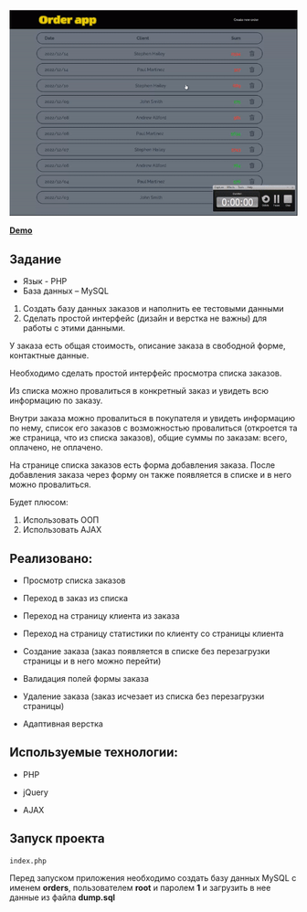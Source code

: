 ![alt text](preview.gif)

**[Demo](http://84.38.180.229/)**

## Задание

- Язык - PHP
- База данных – MySQL

1. Создать базу данных заказов и наполнить ее тестовыми данными
2. Сделать простой интерфейс (дизайн и верстка не важны) для работы с этими данными.

У заказа есть общая стоимость, описание заказа в свободной форме, контактные данные.

Необходимо сделать простой интерфейс просмотра списка заказов.

Из списка можно провалиться в конкретный заказ и увидеть всю информацию по заказу. 

Внутри заказа можно провалиться в покупателя и увидеть информацию по нему, список его заказов с возможностью провалиться (откроется та же страница, что из списка заказов), общие суммы по заказам: всего, оплачено, не оплачено.

На странице списка заказов есть форма добавления заказа. После добавления заказа через форму он также появляется в списке и в него можно провалиться.

Будет плюсом:
1. Использовать ООП
2. Использовать AJAX

## Реализовано:

- Просмотр списка заказов

- Переход в заказ из списка

- Переход на страницу клиента из заказа

- Переход на страницу статистики по клиенту со страницы клиента

- Создание заказа (заказ появляется в списке без перезагрузки страницы и в него можно перейти)

- Валидация полей формы заказа

- Удаление заказа (заказ исчезает из списка без перезагрузки страницы)

- Адаптивная верстка

## Используемые технологии:

- PHP

- jQuery

- AJAX

## Запуск проекта

```
index.php
```
Перед запуском приложения необходимо создать базу данных MySQL с именем **orders**, пользователем **root** и паролем **1** и загрузить в нее данные из файла **dump.sql**